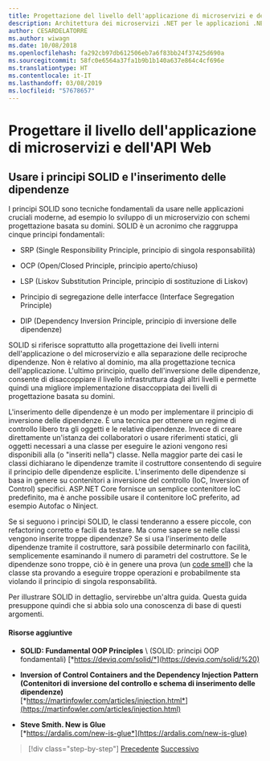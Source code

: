```yaml
---
title: Progettazione del livello dell'applicazione di microservizi e dell'API Web
description: Architettura dei microservizi .NET per le applicazioni .NET in contenitori | Brevi cenni sui principi SOLID per la progettazione del livello dell'applicazione.
author: CESARDELATORRE
ms.author: wiwagn
ms.date: 10/08/2018
ms.openlocfilehash: fa292cb97db612506eb7a6f83bb24f37425d690a
ms.sourcegitcommit: 58fc0e6564a37fa1b9b1b140a637e864c4cf696e
ms.translationtype: HT
ms.contentlocale: it-IT
ms.lasthandoff: 03/08/2019
ms.locfileid: "57678657"
---
```

# <a name="design-the-microservice-application-layer-and-web-api"></a>Progettare il livello dell'applicazione di microservizi e dell'API Web

## <a name="use-solid-principles-and-dependency-injection"></a>Usare i principi SOLID e l'inserimento delle dipendenze

I principi SOLID sono tecniche fondamentali da usare nelle applicazioni cruciali moderne, ad esempio lo sviluppo di un microservizio con schemi progettazione basata su domini. SOLID è un acronimo che raggruppa cinque principi fondamentali:

- SRP (Single Responsibility Principle, principio di singola responsabilità)

- OCP (Open/Closed Principle, principio aperto/chiuso)

- LSP (Liskov Substitution Principle, principio di sostituzione di Liskov)

- Principio di segregazione delle interfacce (Interface Segregation Principle)

- DIP (Dependency Inversion Principle, principio di inversione delle dipendenze)

SOLID si riferisce soprattutto alla progettazione dei livelli interni dell'applicazione o del microservizio e alla separazione delle reciproche dipendenze. Non è relativo al dominio, ma alla progettazione tecnica dell'applicazione. L'ultimo principio, quello dell'inversione delle dipendenze, consente di disaccoppiare il livello infrastruttura dagli altri livelli e permette quindi una migliore implementazione disaccoppiata dei livelli di progettazione basata su domini.

L'inserimento delle dipendenze è un modo per implementare il principio di inversione delle dipendenze. È una tecnica per ottenere un regime di controllo libero tra gli oggetti e le relative dipendenze. Invece di creare direttamente un'istanza dei collaboratori o usare riferimenti statici, gli oggetti necessari a una classe per eseguire le azioni vengono resi disponibili alla (o "inseriti nella") classe. Nella maggior parte dei casi le classi dichiarano le dipendenze tramite il costruttore consentendo di seguire il principio delle dipendenze esplicite. L'inserimento delle dipendenze si basa in genere su contenitori a inversione del controllo (IoC, Inversion of Control) specifici. ASP.NET Core fornisce un semplice contenitore IoC predefinito, ma è anche possibile usare il contenitore IoC preferito, ad esempio Autofac o Ninject.

Se si seguono i principi SOLID, le classi tenderanno a essere piccole, con refactoring corretto e facili da testare. Ma come sapere se nelle classi vengono inserite troppe dipendenze? Se si usa l'inserimento delle dipendenze tramite il costruttore, sarà possibile determinarlo con facilità, semplicemente esaminando il numero di parametri del costruttore. Se le dipendenze sono troppe, ciò è in genere una prova (un [code smell](https://deviq.com/code-smells/)) che la classe sta provando a eseguire troppe operazioni e probabilmente sta violando il principio di singola responsabilità.

Per illustrare SOLID in dettaglio, servirebbe un'altra guida. Questa guida presuppone quindi che si abbia solo una conoscenza di base di questi argomenti.

#### <a name="additional-resources"></a>Risorse aggiuntive

- **SOLID: Fundamental OOP Principles** \ (SOLID: principi OOP fondamentali)
  [*https://deviq.com/solid/*](https://deviq.com/solid/%20)

- **Inversion of Control Containers and the Dependency Injection Pattern (Contenitori di inversione del controllo e schema di inserimento delle dipendenze)** \
  [*https://martinfowler.com/articles/injection.html*](https://martinfowler.com/articles/injection.html)

- **Steve Smith. New is Glue** \
  [*https://ardalis.com/new-is-glue*](https://ardalis.com/new-is-glue)

> [!div class="step-by-step"]
> [Precedente](nosql-database-persistence-infrastructure.md)
> [Successivo](microservice-application-layer-implementation-web-api.md)